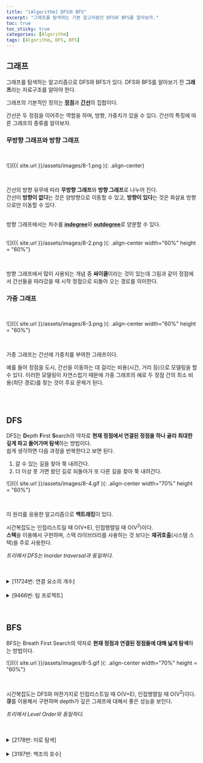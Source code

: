 ```yaml
---
title: "[Algorithm] DFS와 BFS"
excerpt: "그래프를 탐색하는 기본 알고리즘인 DFS와 BFS를 알아보자."
toc: true
toc_sticky: true
categories: [Algorithm]
tags: [Algorithm, DFS, BFS]
---
```


## 그래프
그래프를 탐색하는 알고리즘으로 DFS와 BFS가 있다. DFS와 BFS를 알아보기 전 **그래프**라는 자료구조를 알아야 한다. <br>

그래프의 기본적인 정의는 <acronym title="vertex">**정점**</acronym>과 <acronym title="edge">**간선**</acronym>의 집합이다. <br>

간선은 두 정점을 이어주는 역할을 하며, 방향, 가중치가 있을 수 있다. 간선의 특징에 따른 그래프의 종류를 알아보자. <br>

### 무방향 그래프와 방향 그래프

<br>

![]({{ site.url }}/assets/images/8-1.png ){: .align-center}

<br>

간선의 방향 유무에 따라 **무방향 그래프**와 **방향 그래프**로 나누어 진다. <br>
간선이 **방향이 없다**는 것은 양방향으로 이동할 수 있고, **방향이 있다**는 것은 화살표 방향으로만 이동할 수 있다. <br> <br>

방향 그래프에서는 차수를 <acronym title="들어오는 간선의 수">**indegree**</acronym>와 <acronym title="나가는 간선의 수">**outdegree**</acronym>로 양분할 수 있다. 
<br>
<br>

![]({{ site.url }}/assets/images/8-2.png ){: .align-center width="60%" height = "60%"}

<br>

방향 그래프에서 많이 사용되는 개념 중 **싸이클**이라는 것이 있는데 그림과 같이 정점에서 간선들을 따라갔을 때 시작 정점으로 되돌아 오는 경로를 의미한다. 

### 가중 그래프

<br>

![]({{ site.url }}/assets/images/8-3.png ){: .align-center width="60%" height = "60%"}

<br>

가중 그래프는 간선에 가중치를 부여한 그래프이다. <br>

예를 들어 정점을 도시, 간선을 이동하는 데 걸리는 비용(시간, 거리 등)으로 모델링을 할 수 있다. 이러한 모델링이 자연스럽기 때문에 가중 그래프의 예로 두 정점 간의 최소 비용(최단 경로)를 찾는 것이 주요 문제가 된다. 

<br>
<br>

## DFS

DFS는 **D**epth **F**irst **S**earch의 약자로 **현재 정점에서 연결된 정점을 하나 골라 최대한 깊게 파고 들어가며 탐색**하는 방법이다. <br>
쉽게 생각하면 다음 과정을 반복한다고 보면 된다.
1. 갈 수 있는 길을 찾아 쭉 내려간다.
2. 더 이상 못 가면 왔던 길로 되돌아가 또 다른 길을 찾아 쭉 내려간다.

![]({{ site.url }}/assets/images/8-4.gif ){: .align-center width="70%" height = "60%"}

<br>

이 원리를 응용한 알고리즘으로 **백트래킹**이 있다. <br>

시간복잡도는 인접리스트일 때 O(V+E), 인접행렬일 때 O(V<sup>2</sup>)이다. <br> **스택**을 이용해서 구현하며, 스택 라이브러리를 사용하는 것 보다는 **재귀호출**(시스템 스택)을 주로 사용한다. <br>

*트리에서 DFS는 Inorder traversal과 동일하다.*

<br>
<br>

<details>
<summary>[11724번: 연결 요소의 개수]</summary>
<div markdown="1">
<br>

<https://www.acmicpc.net/problem/11724>

<br>
대표적인 DFS 문제이다. DFS로 컴포넌트를 탐색하며 그 개수를 카운트한다. BFS, 유니온파인드로도 풀 수 있다.

</div>
</details>

<br>

<details>
<summary>[9466번: 텀 프로젝트]</summary>
<div markdown="1">
<br>

<https://www.acmicpc.net/problem/9466>

<br>
DFS 탐색을 하면서 방문했던 노드를 재방문하는 경우를 처리해야 한다. visited 배열과 finished 배열 2개로 싸이클이 생기는 조건을 처리할 수 있다.

</div>
</details>


<br>
<br>

## BFS

BFS는 Breath First Search의 약자로 **현재 정점과 연결된 정점들에 대해 넓게 탐색**하는 방법이다. <br>

![]({{ site.url }}/assets/images/8-5.gif ){: .align-center width="70%" height = "60%"}

<br>

시간복잡도는 DFS와 마찬가지로 인접리스트일 때 O(V+E), 인접행렬일 때 O(V<sup>2</sup>)이다. <br> 
**큐**를 이용해서 구현하며 depth가 깊은 그래프에 대해서 좋은 성능을 보인다. <br>

*트리에서 Level Order와 동일하다.*

<br>
<br>

<details>
<summary>[2178번: 미로 탐색]</summary>
<div markdown="1">
<br>

<https://www.acmicpc.net/problem/2178>

<br>
대표적인 BFS 문제이다. BFS는 일반적으로 최소 이동, 최소 비용 등 가중치가 1인 그래프의 최단 경로 알고리즘으로 주로 사용된다. 특히 2차원 배열을 이동하는 문제는 BFS로 해결하는 것이 일반적이다.

</div>
</details>

<br>

<details>
<summary>[3197번: 백조의 호수]</summary>
<div markdown="1">

<br>

<https://www.acmicpc.net/problem/3197>

<br>
BFS + 이분탐색을 응용하는 문제이다. 날짜에 대하여 BFS로 전처리 후 이분탐색으로 적절한 날짜를 찾는 방식으로 해결할 수 있다. <br>

</div>
</details>

<br>
<br>